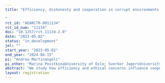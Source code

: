 ```yaml
---
title: "Efficiency, dishonesty and cooperation in corrupt environments
"
rct_id: "AEARCTR-0011134"
rct_id_num: "11134"
doi: "10.1257/rct.11134-2.0"
date: "2023-05-02"
status: "in_development"
jel: ""
start_year: "2023-05-02"
end_year: "2024-06-15"
pi: "Andrea Martinangeli"
pi_other: "Marina PovitkinaUniversity of Oslo; Sverker JagersUniversity of Gothenburg"
abstract: "We study how efficiency and ethical concerns influence cooperation in a corrupt public good environment."
layout: registration
---
```


